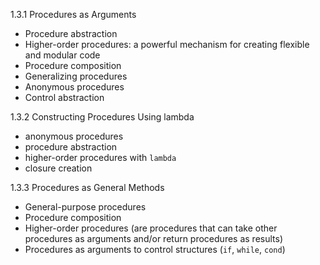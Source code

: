 1.3.1 Procedures as Arguments

- Procedure abstraction
- Higher-order procedures: a powerful mechanism for creating flexible and modular code
- Procedure composition
- Generalizing procedures
- Anonymous procedures
- Control abstraction

1.3.2 Constructing Procedures Using lambda

- anonymous procedures
- procedure abstraction
- higher-order procedures with `lambda`
- closure creation

1.3.3 Procedures as General Methods

- General-purpose procedures
- Procedure composition
- Higher-order procedures (are procedures that can take other procedures as arguments and/or return procedures as results)
- Procedures as arguments to control structures (`if`, `while`, `cond`)




